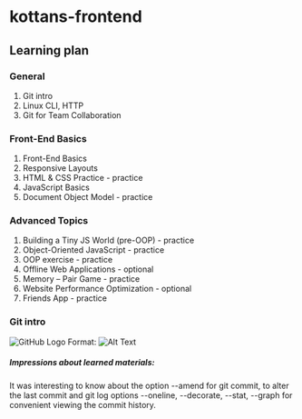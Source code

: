 # kottans-frontend

## Learning plan

### General
1. Git intro
2. Linux CLI, HTTP
3. Git for Team Collaboration

### Front-End Basics
1. Front-End Basics
2. Responsive Layouts
3. HTML & CSS Practice - practice
4. JavaScript Basics
5. Document Object Model - practice

### Advanced Topics
1. Building a Tiny JS World (pre-OOP) - practice
2. Object-Oriented JavaScript - practice
3. OOP exercise - practice
4. Offline Web Applications - optional
5. Memory – Pair Game - practice
6. Website Performance Optimization - optional
7. Friends App - practice


### Git intro

![GitHub Logo](/images/logo.png)
Format: ![Alt Text](url)

##### Impressions about learned materials:

It was interesting to know about the option --amend for git commit, to alter the last commit and git log options --oneline, --decorate, --stat, --graph for convenient viewing the commit history.

